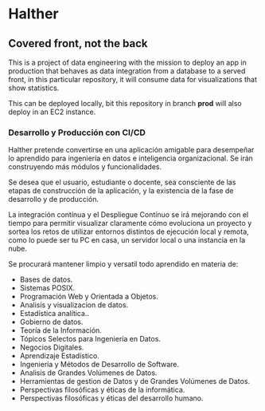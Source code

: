 # Halther
## Covered front, not the back

This is a project of data engineering with the mission to deploy an app in production that behaves as data integration from a database to a served front, in this particular repository, it will consume data for visualizations that show statistics.

This can be deployed locally, bit this repository in branch **prod** will also deploy in an EC2 instance.

### Desarrollo y Producción con CI/CD

Halther pretende convertirse en una aplicación amigable para desempeñar lo aprendido para ingeniería en datos e inteligencia organizacional.
Se irán construyendo más módulos y funcionalidades.

Se desea que el usuario, estudiante o docente, sea consciente de las etapas de construcción de la aplicación, y la existencia de la fase de desarrollo y de producción.

La integración contínua y el Despliegue Contínuo se irá mejorando con el tiempo para permitir visualizar claramente cómo evoluciona un proyecto y sortea los retos de utilizar entornos distintos de ejecución local y remota, como lo puede ser tu PC en casa, un servidor local o una instancia en la nube.

Se procurará mantener limpio y versatil todo aprendido en materia de:
- Bases de datos.
- Sistemas POSIX.
- Programación Web y Orientada a Objetos.
- Analisis y visualizacion de datos.
- Estadística analítica..
- Gobierno de datos.
- Teoría de la Información.
- Tópicos Selectos para Ingeniería en Datos.
- Negocios Digitales.
- Aprendizaje Estadístico.
- Ingeniería y Métodos de Desarrollo de Software.
- Analisis de Grandes Volúmenes de Datos.
- Herramientas de gestion de Datos y de Grandes Volúmenes de Datos.
- Perspectivas filosóficas y éticas de la informática.
- Perspectivas filosóficas y éticas del desarrollo humano.